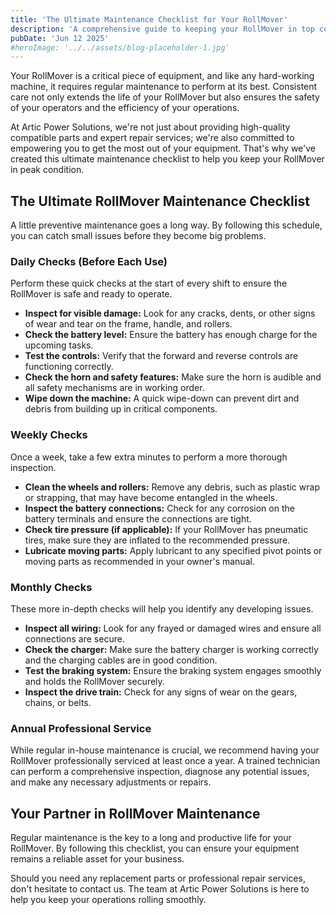 ```yaml
---
title: 'The Ultimate Maintenance Checklist for Your RollMover'
description: 'A comprehensive guide to keeping your RollMover in top condition. Follow this checklist to ensure the longevity and reliability of your equipment.'
pubDate: 'Jun 12 2025'
#heroImage: '../../assets/blog-placeholder-1.jpg'
---
```


Your RollMover is a critical piece of equipment, and like any hard-working machine, it requires regular maintenance to perform at its best. Consistent care not only extends the life of your RollMover but also ensures the safety of your operators and the efficiency of your operations.

At Artic Power Solutions, we're not just about providing high-quality compatible parts and expert repair services; we're also committed to empowering you to get the most out of your equipment. That's why we've created this ultimate maintenance checklist to help you keep your RollMover in peak condition.

## The Ultimate RollMover Maintenance Checklist

A little preventive maintenance goes a long way. By following this schedule, you can catch small issues before they become big problems.

### Daily Checks (Before Each Use)

Perform these quick checks at the start of every shift to ensure the RollMover is safe and ready to operate.

- **Inspect for visible damage:** Look for any cracks, dents, or other signs of wear and tear on the frame, handle, and rollers.
- **Check the battery level:** Ensure the battery has enough charge for the upcoming tasks.
- **Test the controls:** Verify that the forward and reverse controls are functioning correctly.
- **Check the horn and safety features:** Make sure the horn is audible and all safety mechanisms are in working order.
- **Wipe down the machine:** A quick wipe-down can prevent dirt and debris from building up in critical components.

### Weekly Checks

Once a week, take a few extra minutes to perform a more thorough inspection.

- **Clean the wheels and rollers:** Remove any debris, such as plastic wrap or strapping, that may have become entangled in the wheels.
- **Inspect the battery connections:** Check for any corrosion on the battery terminals and ensure the connections are tight.
- **Check tire pressure (if applicable):** If your RollMover has pneumatic tires, make sure they are inflated to the recommended pressure.
- **Lubricate moving parts:** Apply lubricant to any specified pivot points or moving parts as recommended in your owner's manual.

### Monthly Checks

These more in-depth checks will help you identify any developing issues.

- **Inspect all wiring:** Look for any frayed or damaged wires and ensure all connections are secure.
- **Check the charger:** Make sure the battery charger is working correctly and the charging cables are in good condition.
- **Test the braking system:** Ensure the braking system engages smoothly and holds the RollMover securely.
- **Inspect the drive train:** Check for any signs of wear on the gears, chains, or belts.

### Annual Professional Service

While regular in-house maintenance is crucial, we recommend having your RollMover professionally serviced at least once a year. A trained technician can perform a comprehensive inspection, diagnose any potential issues, and make any necessary adjustments or repairs.

## Your Partner in RollMover Maintenance

Regular maintenance is the key to a long and productive life for your RollMover. By following this checklist, you can ensure your equipment remains a reliable asset for your business.

Should you need any replacement parts or professional repair services, don't hesitate to contact us. The team at Artic Power Solutions is here to help you keep your operations rolling smoothly.